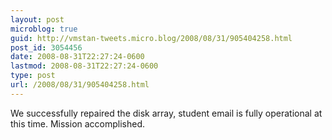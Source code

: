 ```yaml
---
layout: post
microblog: true
guid: http://vmstan-tweets.micro.blog/2008/08/31/905404258.html
post_id: 3054456
date: 2008-08-31T22:27:24-0600
lastmod: 2008-08-31T22:27:24-0600
type: post
url: /2008/08/31/905404258.html
---
```

We successfully repaired the disk array, student email is fully operational at this time. Mission accomplished.
